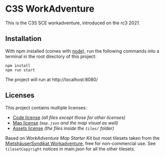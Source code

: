 # C3S WorkAdventure

This is the C3S SCE workadventure, introduced on the rc3 2021.

## Installation

With npm installed (comes with [node](https://nodejs.org/en/)), run the following commands into a terminal in the root directory of this project:

```shell
npm install
npm run start
```

The project will run at http://localhost:8080/

## Licenses

This project contains multiple licenses:

* [Code license](./LICENSE.code) *(all files except those for other licenses)*
* [Map license](./LICENSE.map) *(`map.json` and the map visual as well)*
* [Assets license](./LICENSE.assets) *(the files inside the `tiles/` folder)*

Based on *WorkAdventure Map Starter Kit* but most tilesets taken from the [MietshäuserSyndikat Workadventure](https://github.com/pippcat/WA-syndikat), free for non-commercial use. See `tilesetCopyright` notices in main.json for all the other tilesets.
